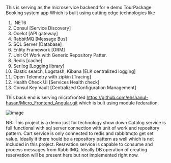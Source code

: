 This is serving as the microservice backend for e demo TourPackage Booking system app Which is built using cutting edge technologies like

1. .NET6
2. Consul [Service Discovery]
3. Ocelot [API gateway]
4. RabbitMQ [Message Bus]
5. SQL Server [Database]
6. Entity Framework [ORM]
7. Unit Of Work with Generic Repository Patter.
8. Redis [cache]
9. Serilog [Logging library]
10. Elastic search, Logstash, Kibana [ELK centralized logging]
11. Open Telemetry with zipkin [Tracing]
12. Health Check UI [Services Health check]
13. Consul Key Vault [Centralized Configuration Management]

This back end is serving microfronted https://github.com/ehshanul-hasan/Micro_Frontend_Angular.git which is bult using module federation.


![image](https://user-images.githubusercontent.com/77856935/155855477-c27168b5-6959-4306-8ec9-fb34053107ea.png)


NB: This project is a demo just for technology show down
Catalog service is full functional with sql server connection with unit of work and repository pattern.
Cart service is only connected to redis and rabbitmqto get set value. Ideally it there hould be a repository pattern as well which is not included in this project.
Resrvation service is capable to consume and process messages from RabbitMQ. Ideally DB operation of creating reservation will be present here but not implemented right now.

